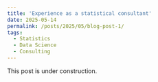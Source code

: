 ```yaml
---
title: 'Experience as a statistical consultant'
date: 2025-05-14
permalink: /posts/2025/05/blog-post-1/
tags:
  - Statistics
  - Data Science
  - Consulting
---
```


This post is under construction.
